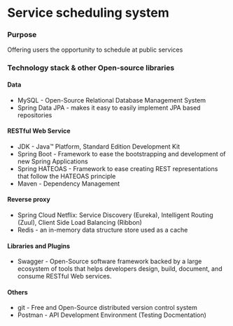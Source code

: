 # Service scheduling system
### Purpose
 Offering users the opportunity to schedule at public services
### Technology stack & other Open-source libraries
#### Data
- MySQL - Open-Source Relational Database Management System
- Spring Data JPA - makes it easy to easily implement JPA based repositories
#### RESTful Web Service
- JDK - Java™ Platform, Standard Edition Development Kit
- Spring Boot - Framework to ease the bootstrapping and development of new Spring Applications
- Spring HATEOAS - Framework to ease creating REST representations that follow the HATEOAS principle
- Maven - Dependency Management
#### Reverse proxy
- Spring Cloud Netflix: Service Discovery (Eureka),  Intelligent Routing (Zuul), Client Side Load Balancing (Ribbon)
- Redis - an in-memory data structure store used as a cache
#### Libraries and Plugins
- Swagger - Open-Source software framework backed by a large ecosystem of tools that helps developers design, build, document, and consume RESTful Web services.
#### Others
- git - Free and Open-Source distributed version control system
- Postman - API Development Environment (Testing Docmentation)
